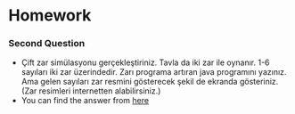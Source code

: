 # Homework

### Second Question
- Çift zar simülasyonu gerçekleştiriniz. Tavla da iki zar ile oynanır. 1-6 sayıları iki zar
  üzerindedir. Zarı programa artıran java programını yazınız. Ama gelen sayıları zar
  resmini gösterecek şekil de ekranda gösteriniz. (Zar resimleri internetten alabilirsiniz.)
- You can find the answer from [here](https://github.com/Demir-exe/Assignments/blob/master/src/soru_2/SecondQuestion.java)



